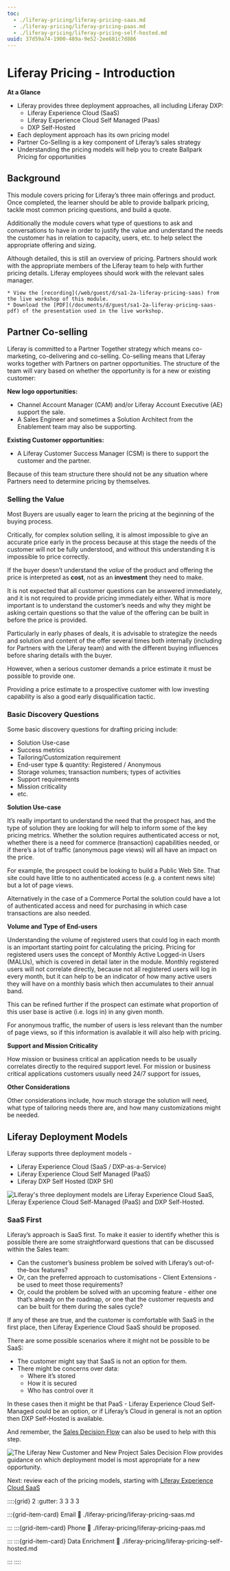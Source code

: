 ```yaml
---
toc:
  - ./liferay-pricing/liferay-pricing-saas.md
  - ./liferay-pricing/liferay-pricing-paas.md
  - ./liferay-pricing/liferay-pricing-self-hosted.md
uuid: 37d59a74-1900-489a-9e52-2ee681c7d886
---
```


# Liferay Pricing - Introduction

**At a Glance**

* Liferay provides three deployment approaches, all including Liferay DXP:
    * Liferay Experience Cloud (SaaS)
    * Liferay Experience Cloud Self Managed (Paas)
    * DXP Self-Hosted
* Each deployment approach has its own pricing model
* Partner Co-Selling is a key component of Liferay’s sales strategy
* Understanding the pricing models will help you to create Ballpark Pricing for opportunities

## Background

This module covers pricing for Liferay’s three main offerings and product. Once completed, the learner should be able to provide ballpark pricing, tackle most common pricing questions, and build a quote. 

Additionally the module covers what type of questions to ask and conversations to have in order to justify the value and understand the needs the customer has in relation to capacity, users, etc. to help select the appropriate offering and sizing.

Although detailed, this is still an overview of pricing. Partners should work with the appropriate members of the Liferay team to help with further pricing details. Liferay employees should work with the relevant sales manager.

```{note}
* View the [recording](/web/guest/d/sa1-2a-liferay-pricing-saas) from the live workshop of this module.
* Download the [PDF](/documents/d/guest/sa1-2a-liferay-pricing-saas-pdf) of the presentation used in the live workshop.
```

## Partner Co-selling

Liferay is committed to a Partner Together strategy which means co-marketing, co-delivering and co-selling. Co-selling means that Liferay works together with Partners on partner opportunities. The structure of the team will vary based on whether the opportunity is for a new or existing customer:

**New logo opportunities:**

* Channel Account Manager (CAM) and/or Liferay Account Executive (AE) support the sale. 
* A Sales Engineer and sometimes a Solution Architect from the Enablement team may also be supporting. 

**Existing Customer opportunities:**

* A Liferay Customer Success Manager (CSM) is there to support the customer and the partner.

Because of this team structure there should not be any situation where Partners need to determine pricing by themselves.

### Selling the Value

Most Buyers are usually eager to learn the pricing at the beginning of the buying process. 

Critically, for complex solution selling, it is almost impossible to give an accurate price early in the process because at this stage the needs of the customer will not be fully understood, and without this understanding it is impossible to price correctly. 

If the buyer doesn’t understand the _value_ of the product and offering the price is interpreted as **cost**, not as an **investment** they need to make. 

It is not expected that all customer questions can be answered immediately, and it is not required to provide pricing immediately either. What is more important is to understand the customer’s needs and why they might be asking certain questions so that the value of the offering can be built in before the price is provided.

Particularly in early phases of deals, it is advisable to strategize the needs and solution and content of the offer several times both internally (including for Partners with the Liferay team) and with the different buying influences before sharing details with the buyer. 

However, when a serious customer demands a price estimate it must be possible to provide one. 

Providing a price estimate to a prospective customer with low investing capability is also a good early disqualification tactic.

### Basic Discovery Questions

Some basic discovery questions for drafting pricing include:

* Solution Use-case 
* Success metrics
* Tailoring/Customization requirement
* End-user type & quantity: Registered / Anonymous
* Storage volumes; transaction numbers; types of activities
* Support requirements
* Mission criticality
* etc.

**Solution Use-case**

It’s really important to understand the need that the prospect has, and the type of solution they are looking for will help to inform some of the key pricing metrics.  Whether the solution requires authenticated access or not, whether there is a need for commerce (transaction) capabilities needed, or if there’s a lot of traffic (anonymous page views) will all have an impact on the price. 

For example, the prospect could be looking to build a Public Web Site. That site could have little to no authenticated access (e.g. a content news site) but a lot of page views. 

Alternatively in the case of a Commerce Portal the solution could have a lot of authenticated access and need for purchasing in which case transactions are also needed.

**Volume and Type of End-users**

Understanding the volume of registered users that could log in each month is an important starting point for calculating the pricing. Pricing for registered users uses the concept of Monthly Active Logged-in Users (MALUs), which is covered in detail later in the module. Monthly registered users will not correlate directly, because not all registered users will log in every month, but it can help to be an indicator of how many active users they will have on a monthly basis which then accumulates to their annual band.

This can be refined further if the prospect can estimate what proportion of this user base is active (i.e. logs in) in any given month.

For anonymous traffic, the number of users is less relevant than the number of page views, so if this information is available it will also help with pricing.

**Support and Mission Criticality**

How mission or business critical an application needs to be usually correlates directly to the required support level. For mission or business critical applications customers usually need 24/7 support for issues, 

**Other Considerations**

Other considerations include, how much storage the solution will need, what type of tailoring needs there are, and how many customizations might be needed. 

## Liferay Deployment Models

Liferay supports three deployment models -

* Liferay Experience Cloud (SaaS / DXP-as-a-Service)
* Liferay Experience Cloud Self Managed (PaaS)
* Liferay DXP Self Hosted (DXP SH)

![Liferay's three deployment models are Liferay Experience Cloud SaaS, Liferay Experience Cloud Self-Managed (PaaS) and DXP Self-Hosted.](./liferay-pricing/images/01.png)

### SaaS First

Liferay’s approach is SaaS first. To make it easier to identify whether this is possible there are some straightforward questions that can be discussed within the Sales team:

* Can the customer’s business problem be solved with Liferay’s out-of-the-box features?
* Or, can the preferred approach to customisations - Client Extensions - be used to meet those requirements?
* Or, could the problem be solved with an upcoming feature - either one that’s already on the roadmap, or one that the customer requests and can be built for them during the sales cycle?

If any of these are true, and the customer is comfortable with SaaS in the first place, then Liferay Experience Cloud SaaS should be proposed.

There are some possible scenarios where it might not be possible to be SaaS:

* The customer might say that SaaS is not an option for them.
* There might be concerns over data:
    * Where it’s stored
    * How it is secured
    * Who has control over it

In these cases then it might be that PaaS - Liferay Experience Cloud Self-Managed could be an option, or if Liferay’s Cloud in general is not an option then DXP Self-Hosted is available.

And remember, the [Sales Decision Flow](https://learn.liferay.com/documents/d/guest/new-customer-new-project-sales-decision-flow) can also be used to help with this step.

![The Liferay New Customer and New Project Sales Decision Flow provides guidance on which deployment model is most appropriate for a new opportunity.](./liferay-pricing/images/02.png)

Next: review each of the pricing models, starting with [Liferay Experience Cloud SaaS](./liferay-pricing/liferay-pricing-saas.md)

::::{grid} 2
:gutter: 3 3 3 3

:::{grid-item-card} Email
:link: ./liferay-pricing/liferay-pricing-saas.md

:::
:::{grid-item-card} Phone
:link: ./liferay-pricing/liferay-pricing-paas.md

:::
:::{grid-item-card} Data Enrichment
:link: ./liferay-pricing/liferay-pricing-self-hosted.md

:::
::::
